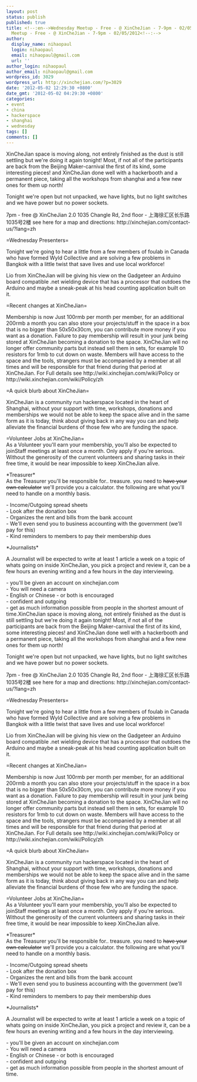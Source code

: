 ```yaml
---
layout: post
status: publish
published: true
title: <!--:en-->Wednesday Meetup - Free - @ XinCheJian - 7-9pm - 02/05/2012<!--:--><!--:zh-->Wednesday
  Meetup - Free - @ XinCheJian - 7-9pm - 02/05/2012<!--:-->
author:
  display_name: nihaopaul
  login: nihaopaul
  email: nihaopaul@gmail.com
  url: ''
author_login: nihaopaul
author_email: nihaopaul@gmail.com
wordpress_id: 3029
wordpress_url: http://xinchejian.com/?p=3029
date: '2012-05-02 12:29:30 +0800'
date_gmt: '2012-05-02 04:29:30 +0800'
categories:
- event
- china
- hackerspace
- shanghai
- wednesday
tags: []
comments: []
---
```

<p><!--:en-->XinCheJian space is moving along, not entirely finished as the dust is still settling but we're doing it again tonight! Most, if not all of the participants are back from the Beijing Maker-carnival the first of its kind, some interesting pieces! and XinCheJian done well with a hackerbooth and a permanent piece, taking all the workshops from shanghai and a few new ones for them up north!</p>
<p>Tonight we're open but not unpacked, we have lights, but no light switches and we have power but no power sockets.</p>
<p>7pm - free @ XinCheJian 2.0 1035 Changle Rd, 2nd floor - 上海徐汇区长乐路1035号2楼 see here for a map and directions: http://xinchejian.com/contact-us/?lang=zh</p>
<p>=Wednesday Presenters=</p>
<p>Tonight we're going to hear a little from a few members of foulab in Canada who have formed Wyld Collective and are solving a few problems in Bangkok with a little twist that save lives and use local workforce!</p>
<p>Lio from XinCheJian will be giving his view on the Gadgeteer an Arduino board compatible .net wielding device that has a processor that outdoes the Arduino and maybe a sneak-peak at his head counting application built on it.</p>
<p>=Recent changes at XinCheJian=</p>
<p>Membership is now Just 100rmb per month per member, for an additional 200rmb a month you can also store your projects/stuff in the space in a box that is no bigger than 50x50x30cm, you can contribute more money if you want as a donation. Failure to pay membership will result in your junk being stored at XinCheJian becoming a donation to the space. XinCheJian will no longer offer community parts but instead sell them in sets, for example 10 resistors for 1rmb to cut down on waste. Members will have access to the space and the tools, strangers must be accompanied by a member at all times and will be responsible for that friend during that period at XinCheJian. For Full details see http://wiki.xinchejian.com/wiki/Policy or http://wiki.xinchejian.com/wiki/Policy/zh</p>
<p>=A quick blurb about XinCheJian=</p>
<p>XinCheJian is a community run hackerspace located in the heart of Shanghai, without your support with time, workshops, donations and memberships we would not be able to keep the space alive and in the same form as it is today, think about giving back in any way you can and help alleviate the financial burdens of those few who are funding the space.</p>
<p>=Volunteer Jobs at XinCheJian=<br />
As a Volunteer you'll earn your membership, you'll also be expected to joinStaff meetings at least once a month. Only apply if you're serious. Without the generosity of the current volunteers and sharing tasks in their free time, it would be near impossible to keep XinCheJian alive.</p>
<p>*Treasurer*<br />
As the Treasurer you'll be responsible for.. treasure. you need to <strike>have your own calculator</strike> we'll provide you a calculator. the following are what you'll need to handle on a monthly basis.</p>
<p>- Income/Outgoing spread sheets<br />
- Look after the donation box<br />
- Organizes the rent and bills from the bank account<br />
- We'll even send you to business accounting with the government (we'll pay for this)<br />
- Kind reminders to members to pay their membership dues</p>
<p>*Journalists*</p>
<p>A Journalist will be expected to write at least 1 article a week on a topic of whats going on inside XinCheJian, you pick a project and review it, can be a few hours an evening writing and a few hours in the day interviewing.</p>
<p>- you'll be given an account on xinchejian.com<br />
- You will need a camera<br />
- English or Chinese - or both is encouraged<br />
- confident and outgoing<br />
- get as much information possible from people in the shortest amount of time.<!--:--><!--:zh-->XinCheJian space is moving along, not entirely finished as the dust is still settling but we're doing it again tonight! Most, if not all of the participants are back from the Beijing Maker-carnival the first of its kind, some interesting pieces! and XinCheJian done well with a hackerbooth and a permanent piece, taking all the workshops from shanghai and a few new ones for them up north!</p>
<p>Tonight we're open but not unpacked, we have lights, but no light switches and we have power but no power sockets.</p>
<p>7pm - free @ XinCheJian 2.0 1035 Changle Rd, 2nd floor - 上海徐汇区长乐路1035号2楼 see here for a map and directions: http://xinchejian.com/contact-us/?lang=zh</p>
<p>=Wednesday Presenters=</p>
<p>Tonight we're going to hear a little from a few members of foulab in Canada who have formed Wyld Collective and are solving a few problems in Bangkok with a little twist that save lives and use local workforce!</p>
<p>Lio from XinCheJian will be giving his view on the Gadgeteer an Arduino board compatible .net wielding device that has a processor that outdoes the Arduino and maybe a sneak-peak at his head counting application built on it.</p>
<p>=Recent changes at XinCheJian=</p>
<p>Membership is now Just 100rmb per month per member, for an additional 200rmb a month you can also store your projects/stuff in the space in a box that is no bigger than 50x50x30cm, you can contribute more money if you want as a donation. Failure to pay membership will result in your junk being stored at XinCheJian becoming a donation to the space. XinCheJian will no longer offer community parts but instead sell them in sets, for example 10 resistors for 1rmb to cut down on waste. Members will have access to the space and the tools, strangers must be accompanied by a member at all times and will be responsible for that friend during that period at XinCheJian. For Full details see http://wiki.xinchejian.com/wiki/Policy or http://wiki.xinchejian.com/wiki/Policy/zh</p>
<p>=A quick blurb about XinCheJian=</p>
<p>XinCheJian is a community run hackerspace located in the heart of Shanghai, without your support with time, workshops, donations and memberships we would not be able to keep the space alive and in the same form as it is today, think about giving back in any way you can and help alleviate the financial burdens of those few who are funding the space.</p>
<p>=Volunteer Jobs at XinCheJian=<br />
As a Volunteer you'll earn your membership, you'll also be expected to joinStaff meetings at least once a month. Only apply if you're serious. Without the generosity of the current volunteers and sharing tasks in their free time, it would be near impossible to keep XinCheJian alive.</p>
<p>*Treasurer*<br />
As the Treasurer you'll be responsible for.. treasure. you need to <strike>have your own calculator</strike> we'll provide you a calculator. the following are what you'll need to handle on a monthly basis.</p>
<p>- Income/Outgoing spread sheets<br />
- Look after the donation box<br />
- Organizes the rent and bills from the bank account<br />
- We'll even send you to business accounting with the government (we'll pay for this)<br />
- Kind reminders to members to pay their membership dues</p>
<p>*Journalists*</p>
<p>A Journalist will be expected to write at least 1 article a week on a topic of whats going on inside XinCheJian, you pick a project and review it, can be a few hours an evening writing and a few hours in the day interviewing.</p>
<p>- you'll be given an account on xinchejian.com<br />
- You will need a camera<br />
- English or Chinese - or both is encouraged<br />
- confident and outgoing<br />
- get as much information possible from people in the shortest amount of time.<!--:--></p>
